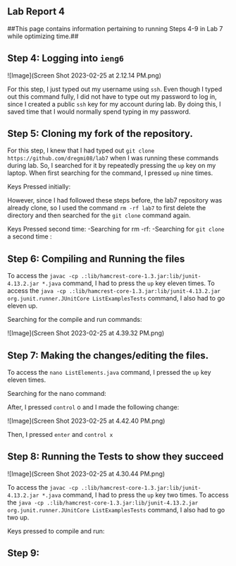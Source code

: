 __Lab Report 4__
---
##This page contains information pertaining to running Steps 4-9 in Lab 7 while optimizing time.##


Step 4: Logging into `ieng6`
---

![Image](Screen Shot 2023-02-25 at 2.12.14 PM.png)

For this step, I just typed out my username using `ssh`. Even though I typed out this command fully, I did not have to type out my password to log in, since I created a public `ssh` key for my account during lab. By doing this, I saved time that I would normally spend typing in my password.

Step 5: Cloning my fork of the repository.
---

For this step, I knew that I had typed out `git clone https://github.com/dregmi08/lab7` when I was running these commands during lab. So, I searched for it by repeatedly pressing the `up` key on my laptop. When first searching for the command, I pressed `up` nine times. 

Keys Pressed initially: <up><up><up><up><up><up><up><up><up><enter>
  
 However, since I had followed these steps before, the lab7 repository was already clone, so I used the command `rm -rf lab7` to first delete the directory and then searched for the `git clone` command again.
  
  Keys Pressed second time:
    -Searching for rm -rf: <up><up><up><up><up><up><up><up><up><up><up><enter>
    -Searching for `git clone` a second time : <up><up><enter>
  
Step 6: Compiling and Running the files
---
   
  To access the `javac -cp .:lib/hamcrest-core-1.3.jar:lib/junit-4.13.2.jar *.java` command, I had to press the `up` key eleven times. To access the 
  `java -cp .:lib/hamcrest-core-1.3.jar:lib/junit-4.13.2.jar org.junit.runner.JUnitCore ListExamplesTests` command, I also had to go eleven up. 
  
  Searching for the compile and run commands: <up><up><up><up><up><up><up><up><up><up><up><enter>
  
  ![Image](Screen Shot 2023-02-25 at 4.39.32 PM.png)


Step 7: Making the changes/editing the files.
---
  
  To access the `nano ListElements.java` command, I pressed the `up` key eleven times.
  
  Searching for the nano command: <up><up><up><up><up><up><up><up><up><up><up><enter>
  
  After, I pressed `control` o and I made the following change:
  
  ![Image](Screen Shot 2023-02-25 at 4.42.40 PM.png)
  
  Then, I pressed `enter` and `control x`
  

  
Step 8: Running the Tests to show they succeed
---

  
  ![Image](Screen Shot 2023-02-25 at 4.30.44 PM.png)

  To access the `javac -cp .:lib/hamcrest-core-1.3.jar:lib/junit-4.13.2.jar *.java` command, I had to press the `up` key two times. To access the 
  `java -cp .:lib/hamcrest-core-1.3.jar:lib/junit-4.13.2.jar org.junit.runner.JUnitCore ListExamplesTests` command, I also had to go two up. 
  
  Keys pressed to compile and run: <up><up><enter>
  
 
Step 9:
---

